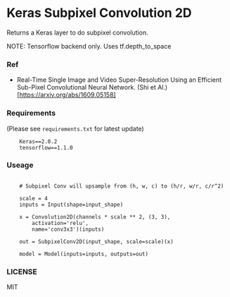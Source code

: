 # Keras Subpixel Convolution 2D

Returns a Keras layer to do subpixel convolution.

NOTE: Tensorflow backend only. Uses tf.depth_to_space

### Ref
- Real-Time Single Image and Video Super-Resolution Using an Efficient Sub-Pixel Convolutional Neural Network. (Shi et Al.) [https://arxiv.org/abs/1609.05158]


### Requirements
(Please see `requirements.txt` for latest update)

````
    Keras==2.0.2
    tensorflow==1.1.0
````

### Useage
````

    # Subpixel Conv will upsample from (h, w, c) to (h/r, w/r, c/r^2)

    scale = 4
    inputs = Input(shape=input_shape)
    
    x = Convolution2D(channels * scale ** 2, (3, 3), 
        activation='relu', 
        name='conv3x3')(inputs)

    out = SubpixelConv2D(input_shape, scale=scale)(x)

    model = Model(inputs=inputs, outputs=out)
````

### LICENSE
MIT
